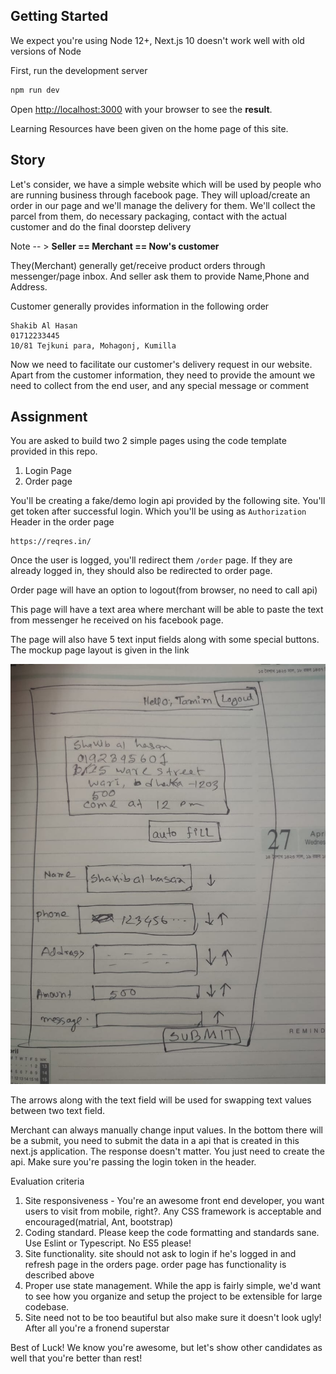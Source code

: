 ## Getting Started

We expect you're using Node 12+, Next.js 10 doesn't work well with old versions of Node

First, run the development server

```bash
npm run dev
```

Open [http://localhost:3000](http://localhost:3000) with your browser to see the ****result****.

Learning Resources have been given on the home page of this site.
## Story 


Let's consider, we have a simple website which will be used by
people who are running business through facebook page. They will upload/create an order in our page and we'll manage the delivery for them. We'll collect the parcel from them, do necessary packaging, contact with the actual customer and do the final doorstep delivery

 Note  -- > **Seller == Merchant == Now's customer**


They(Merchant) generally get/receive product orders through messenger/page inbox. And seller ask them to provide Name,Phone and Address.


Customer generally provides information in the following order

```
Shakib Al Hasan
01712233445
10/81 Tejkuni para, Mohagonj, Kumilla
```

Now we need to facilitate our customer's delivery request in our website. Apart from the customer information, they need to provide the amount we need to collect from the end user, and any special message or comment

## Assignment

You are asked to build two 2 simple pages using the code template provided in this repo.

1. Login Page
2. Order page

You'll be creating a fake/demo login api provided by the following site. You'll get token after 
successful login. Which you'll be using as `Authorization` Header in the order page

```
https://reqres.in/
```


Once the user is logged, you'll redirect them `/order` page. If they are already logged in, they should also be redirected to order page.


Order page will have an option to logout(from browser, no need to call api)

This page will have a text area where merchant will be able to paste the text from messenger he received on his facebook page.


The page will also have 5 text input fields along with some special buttons. The mockup page layout is given in the link

![Mock Order page](mockup.jpeg)


The arrows along with the text field will be used for swapping text values between two text field.


Merchant can always manually change input values. In the bottom there will be a submit, you need to submit the data in a api that is created in this next.js application. The response doesn't matter. You just need to create the api. Make sure you're passing the login token in the header.


Evaluation criteria
1. Site responsiveness - You're an awesome front end developer, you want users to visit from mobile, right?. Any CSS framework is acceptable and encouraged(matrial, Ant, bootstrap)
2. Coding standard. Please keep the code formatting and standards sane. Use Eslint or Typescript. No ES5 please!
3. Site functionality. site should not ask to login if he's logged in and refresh page in the orders page. order page has functionality is described above
4. Proper use state management. While the app is fairly simple, we'd want to see how you organize and setup the project to be extensible for large codebase.
5. Site need not to be too beautiful but also make sure it doesn't look ugly! After all you're a fronend superstar



Best of Luck! We know you're awesome, but let's show other candidates as well that you're better than rest!